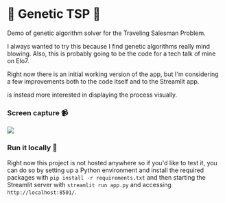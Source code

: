 # :dna: Genetic TSP :dna:

Demo of genetic algorithm solver for the Traveling Salesman Problem.

I always wanted to try this because I find genetic algorithms really mind blowing. Also,
this is probably going to be the code for a tech talk of mine on Elo7.

Right now there is an initial working version of the app, but I'm considering a few
improvements both to the code itself and to the Streamlit app.

is instead more interested in displaying the process visually.

### Screen capture :video_camera:
![](images/streamlit-app-2021-05-08-15-05-17.gif)

### Run it locally :microscope:
Right now this project is not hosted anywhere so if you'd like to test it, you can do so
by setting up a Python environment and install the required packages with
`pip install -r requirements.txt` and then starting the Streamlit server with
`streamlit run app.py` and accessing `http://localhost:8501/`.